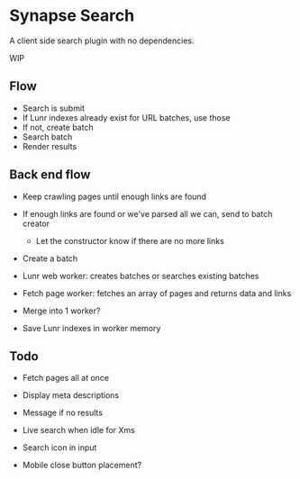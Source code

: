 # Synapse Search

A client side search plugin with no dependencies.

WIP

## Flow
- Search is submit
- If Lunr indexes already exist for URL batches, use those
- If not, create batch
- Search batch
- Render results

## Back end flow
- Keep crawling pages until enough links are found
- If enough links are found or we've parsed all we can, send to batch creator
	+ Let the constructor know if there are no more links
- Create a batch

- Lunr web worker: creates batches or searches existing batches
- Fetch page worker: fetches an array of pages and returns data and links
- Merge into 1 worker?
- Save Lunr indexes in worker memory

## Todo
- Fetch pages all at once
- Display meta descriptions
- Message if no results
- Live search when idle for Xms

- Search icon in input
- Mobile close button placement?
